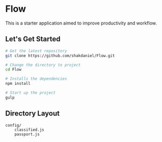 Flow
===
This is a starter application aimed to improve productivity and workflow.

Let's Get Started
---
```bash
# Get the latest repository
git clone https://github.com/shakdaniel/Flow.git

# Change the directory to project
cd Flow

# Installs the dependencies
npm install

# Start up the project
gulp
```

Directory Layout
---
	config/
		classified.js
		passport.js
